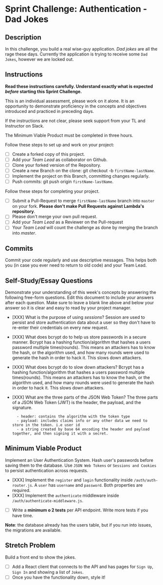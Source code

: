 # Sprint Challenge: Authentication - Dad Jokes

## Description

In this challenge, you build a real wise-guy application. _Dad jokes_ are all the rage these days. Currently the application is trying to receive some `Dad Jokes`, however we are locked out.

## Instructions

**Read these instructions carefully. Understand exactly what is expected _before_ starting this Sprint Challenge.**

This is an individual assessment, please work on it alone. It is an opportunity to demonstrate proficiency in the concepts and objectives introduced and practiced in preceding days.

If the instructions are not clear, please seek support from your TL and Instructor on Slack.

The Minimum Viable Product must be completed in three hours.

Follow these steps to set up and work on your project:

- [ ] Create a forked copy of this project.
- [ ] Add your _Team Lead_ as collaborator on Github.
- [ ] Clone your forked version of the Repository.
- [ ] Create a new Branch on the clone: git checkout -b `firstName-lastName`.
- [ ] Implement the project on this Branch, committing changes regularly.
- [ ] Push commits: git push origin `firstName-lastName`.

Follow these steps for completing your project.

- [ ] Submit a Pull-Request to merge `firstName-lastName` branch into `master` on your fork. **Please don't make Pull Requests against Lambda's repository**.
- [ ] Please don't merge your own pull request.
- [ ] Add your _Team Lead_ as a Reviewer on the Pull-request
- [ ] Your _Team Lead_ will count the challenge as done by merging the branch into _master_.

## Commits

Commit your code regularly and use descriptive messages. This helps both you (in case you ever need to return to old code) and your Team Lead.

## Self-Study/Essay Questions

Demonstrate your understanding of this week's concepts by answering the following free-form questions. Edit this document to include your answers after each question. Make sure to leave a blank line above and below your answer so it is clear and easy to read by your project manager.

- [XXX] What is the purpose of using _sessions_?
     Session are used to persist and store authentication data about a user so they don't have to re-enter their credentials on every new request.

- [XXX] What does bcrypt do to help us store passwords in a secure manner.
       Bcrypt has a hashing function/algorithm that hashes a users password multiple times(rounds). This means an attackers has to know the hash, or the algorithm used, and how many rounds were used to generate the hash in order to hack it. This slows down attackers.

- [XXX] What does bcrypt do to slow down attackers?
     Bcrypt has a hashing function/algorithm that hashes a users password multiple times(rounds). This means an attackers has to know the hash, or the algorithm used, and how many rounds were used to generate the hash in order to hack it. This slows down attackers.

- [XXX] What are the three parts of the JSON Web Token?
           The three parts of a JSON Web Token (JWT) is the header, the payload, and the signature.

        - header: contains the algorithm with the token type
        - payload: includes claims info or any other data we need to store in the token. i.e user id
        - a string created by base 64 encoding the header and payload together, and then signing it with a secret.

## Minimum Viable Product

Implement an User Authentication System. Hash user's passwords before saving them to the database. Use `JSON Web Tokens` or `Sessions and Cookies` to persist authentication across requests.

- [XXX] Implement the `register` and `login` functionality inside `/auth/auth-router.js`. A `user` has `username` and `password`. Both properties are required.
- [XXX] Implement the `authenticate` middleware inside `/auth/authenticate-middleware.js`.
- [ ] Write a **minimum o 2 tests** per API endpoint. Write more tests if you have time.

**Note**: the database already has the users table, but if you run into issues, the migrations are available.

## Stretch Problem

Build a front end to show the jokes.

- [ ] Add a React client that connects to the API and has pages for `Sign Up`, `Sign In` and showing a list of `Jokes`.
- [ ] Once you have the functionality down, style it!
